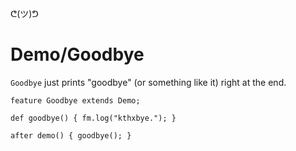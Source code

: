 ᕦ(ツ)ᕤ
# Demo/Goodbye

`Goodbye` just prints "goodbye" (or something like it) right at the end.

    feature Goodbye extends Demo;
    
    def goodbye() { fm.log("kthxbye."); }

    after demo() { goodbye(); }